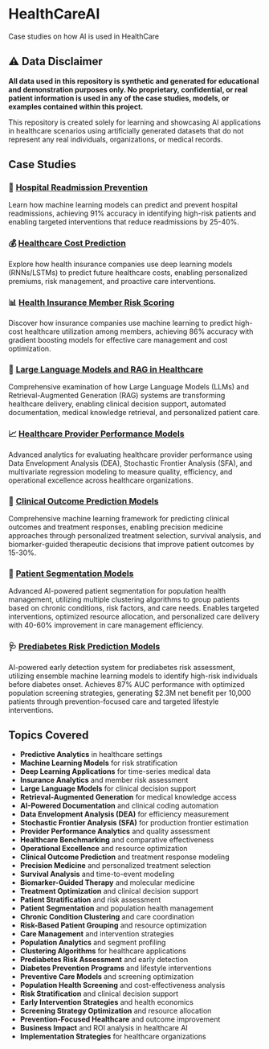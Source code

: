 # HealthCareAI
Case studies on how AI is used in HealthCare

## ⚠️ Data Disclaimer

**All data used in this repository is synthetic and generated for educational and demonstration purposes only. No proprietary, confidential, or real patient information is used in any of the case studies, models, or examples contained within this project.**

This repository is created solely for learning and showcasing AI applications in healthcare scenarios using artificially generated datasets that do not represent any real individuals, organizations, or medical records.

## Case Studies

### 🏥 [Hospital Readmission Prevention](readmissions/)
Learn how machine learning models can predict and prevent hospital readmissions, achieving 91% accuracy in identifying high-risk patients and enabling targeted interventions that reduce readmissions by 25-40%.

### 💰 [Healthcare Cost Prediction](healthcare_costs/)
Explore how health insurance companies use deep learning models (RNNs/LSTMs) to predict future healthcare costs, enabling personalized premiums, risk management, and proactive care interventions.

### 📊 [Health Insurance Member Risk Scoring](risk_scoring/)
Discover how insurance companies use machine learning to predict high-cost healthcare utilization among members, achieving 86% accuracy with gradient boosting models for effective care management and cost optimization.

### 🤖 [Large Language Models and RAG in Healthcare](llm_and_rag/)
Comprehensive examination of how Large Language Models (LLMs) and Retrieval-Augmented Generation (RAG) systems are transforming healthcare delivery, enabling clinical decision support, automated documentation, medical knowledge retrieval, and personalized patient care.

### 📈 [Healthcare Provider Performance Models](provider_performance/)
Advanced analytics for evaluating healthcare provider performance using Data Envelopment Analysis (DEA), Stochastic Frontier Analysis (SFA), and multivariate regression modeling to measure quality, efficiency, and operational excellence across healthcare organizations.

### 🎯 [Clinical Outcome Prediction Models](clinical_outcomes/)
Comprehensive machine learning framework for predicting clinical outcomes and treatment responses, enabling precision medicine approaches through personalized treatment selection, survival analysis, and biomarker-guided therapeutic decisions that improve patient outcomes by 15-30%.

### 🧬 [Patient Segmentation Models](patient_segmentation/)
Advanced AI-powered patient segmentation for population health management, utilizing multiple clustering algorithms to group patients based on chronic conditions, risk factors, and care needs. Enables targeted interventions, optimized resource allocation, and personalized care delivery with 40-60% improvement in care management efficiency.

### 🩺 [Prediabetes Risk Prediction Models](prediabetes_risk/)
AI-powered early detection system for prediabetes risk assessment, utilizing ensemble machine learning models to identify high-risk individuals before diabetes onset. Achieves 87% AUC performance with optimized population screening strategies, generating $2.3M net benefit per 10,000 patients through prevention-focused care and targeted lifestyle interventions.

## Topics Covered

- **Predictive Analytics** in healthcare settings
- **Machine Learning Models** for risk stratification
- **Deep Learning Applications** for time-series medical data
- **Insurance Analytics** and member risk assessment
- **Large Language Models** for clinical decision support
- **Retrieval-Augmented Generation** for medical knowledge access
- **AI-Powered Documentation** and clinical coding automation
- **Data Envelopment Analysis (DEA)** for efficiency measurement
- **Stochastic Frontier Analysis (SFA)** for production frontier estimation
- **Provider Performance Analytics** and quality assessment
- **Healthcare Benchmarking** and comparative effectiveness
- **Operational Excellence** and resource optimization
- **Clinical Outcome Prediction** and treatment response modeling
- **Precision Medicine** and personalized treatment selection
- **Survival Analysis** and time-to-event modeling
- **Biomarker-Guided Therapy** and molecular medicine
- **Treatment Optimization** and clinical decision support
- **Patient Stratification** and risk assessment
- **Patient Segmentation** and population health management
- **Chronic Condition Clustering** and care coordination
- **Risk-Based Patient Grouping** and resource optimization
- **Care Management** and intervention strategies
- **Population Analytics** and segment profiling
- **Clustering Algorithms** for healthcare applications
- **Prediabetes Risk Assessment** and early detection
- **Diabetes Prevention Programs** and lifestyle interventions
- **Preventive Care Models** and screening optimization
- **Population Health Screening** and cost-effectiveness analysis
- **Risk Stratification** and clinical decision support
- **Early Intervention Strategies** and health economics
- **Screening Strategy Optimization** and resource allocation
- **Prevention-Focused Healthcare** and outcome improvement
- **Business Impact** and ROI analysis in healthcare AI
- **Implementation Strategies** for healthcare organizations
